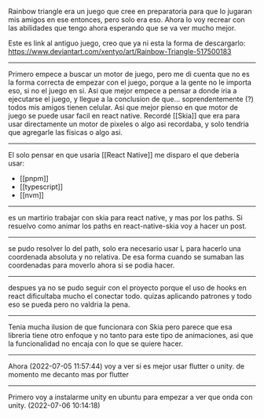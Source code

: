 Rainbow triangle era un juego que cree en preparatoria para que lo jugaran mis amigos en ese entonces, pero solo era eso. Ahora lo voy recrear con las abilidades que tengo ahora esperando que se va ver mucho mejor.

Este es link al antiguo juego, creo que ya ni esta la forma de descargarlo:
https://www.deviantart.com/xentyo/art/Rainbow-Triangle-517500183

---
Primero empece a buscar un motor de juego, pero me di cuenta que no es la forma correcta de empezar con el juego, porque a la gente no le importa eso, si no el juego en si. Asi que mejor empece a pensar a donde iria a ejecutarse el juego, y llegue a la conclusion de que... soprendentemente (?) todos mis amigos tienen celular. Asi que mejor pienso en que motor de juego se puede usar facil en react native. Recordé [[Skia]] que era para usar directamente un motor de pixeles o algo asi recordaba, y solo tendria que agregarle las fisicas o algo asi.

---
El solo pensar en que usaria [[React Native]] me disparo el que deberia usar:
- [[pnpm]]
- [[typescript]]
- [[nvm]]
---
es un martirio trabajar con skia para react native, y mas por los paths. Si resuelvo como animar los paths en react-native-skia voy a hacer un post.

---
se pudo resolver lo del path, solo era necesario usar L para hacerlo una coordenada absoluta y no relativa. De esa forma cuando se sumaban las coordenadas para moverlo ahora si se podia hacer.

---
despues ya no se pudo seguir con el proyecto porque el uso de hooks en react dificultaba mucho el conectar todo. quizas aplicando patrones y todo eso se pueda pero no valdria la pena.

---
Tenia mucha ilusion de que funcionara con Skia pero parece que esa libreria tiene otro enfoque y no tanto para este tipo de animaciones, asi que la funcionalidad no encaja con lo que se quiere hacer.

---
Ahora (2022-07-05 11:57:44) voy a ver si es mejor usar flutter o unity. de momento me decanto mas por flutter

---
Primero voy a instalarme unity en ubuntu para empezar a ver que onda con unity.
(2022-07-06 10:14:18)
